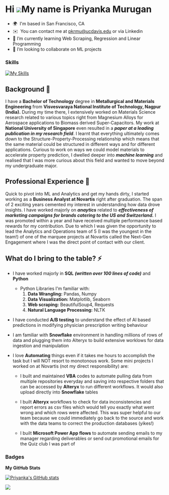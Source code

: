 Hi ![](https://user-images.githubusercontent.com/18350557/176309783-0785949b-9127-417c-8b55-ab5a4333674e.gif)My name is Priyanka Murugan
========================================================================================================================================

*   🌍  I'm based in San Francisco, CA
*   ✉️  You can contact me at [pkrmu@ucdavis.edu](mailto:pkrmu@ucdavis.edu) or via Linkedin
*   🌱  I’m currently learning Web Scraping, Regression and Linear Programming
*   🤝  I’m looking to collaborate on ML projects

### Skills 
<!-- <p align="left">
<a href="https://www.python.org/" target="_blank" rel="noreferrer"><img src="https://raw.githubusercontent.com/danielcranney/readme-generator/main/public/icons/skills/python-colored.svg" width="36" height="36" alt="Python" /></a>
<a href="https://www.mysql.com/" target="_blank" rel="noreferrer"><img src="https://raw.githubusercontent.com/danielcranney/readme-generator/main/public/icons/skills/mysql-colored.svg" width="36" height="36" alt="MySQL" /></a>
<a href="https://flask.palletsprojects.com/en/2.0.x/" target="_blank" rel="noreferrer"><img src="https://raw.githubusercontent.com/danielcranney/readme-generator/main/public/icons/skills/flask-colored.svg" width="36" height="36" alt="Flask" /></a>
<a href="https://www.adobe.com/uk/products/photoshop.html" target="_blank" rel="noreferrer"><img src="https://raw.githubusercontent.com/danielcranney/readme-generator/main/public/icons/skills/photoshop-colored.svg" width="36" height="36" alt="Photoshop" /></a>
<a href="adobe.com/uk/products/illustrator.html" target="_blank" rel="noreferrer"><img src="https://raw.githubusercontent.com/danielcranney/readme-generator/main/public/icons/skills/illustrator-colored.svg" width="36" height="36" alt="Illustrator" /></a>
</p> -->

[![My Skills](https://skillicons.dev/icons?i=py,r,gcp,flask,mysql,mongodb,regex,selenium,sqlite&perline=5)](https://skillicons.dev)
                    
                      


## Background 💬

I have a **Bachelor of Technology** degree in **Metallurgical and Materials Engineering** from **Visvesvaraya National Institute of Technology, Nagpur (India).** During my time there, I extensively worked on Materials Science research related to various topics right from Magnesium Alloys for Aerospace applications to Biomass derived Super-Capacitors. My work at **National University of Singapore** even resulted in a ***paper at a leading publication in my research field***. I learnt that everything ultimately comes down to the Structure-Property-Processing relationship which means that the same material could be structured in different ways and for different applications. Curious to work on ways we could model materials to accelerate property prediction, I dwelled deeper into ***machine learning*** and realised that I was more curious about this field and wanted to move beyond my undergraduate major. 

## Professional Experience 🔭

Quick to pivot into ML and Analytics and get my hands dirty, I started working as a **Business Analyst at Novartis** right after graduation. The span of 2 exciting years cemented my interest in understanding how data drove insights. I have worked majorly on ***anaytics*** related to ***effectiveness of marketing campaigns for brands catering to the US and Switzerland.*** I was promoted within a year and have received multiple performance based rewards for my contribution. Due to which I was given the opportunity to lead the Analytics and Operations team of 5 (I was the youngest in the team!) of one of the marquee projects at Novartis called the Next-Gen Engagement where I was the direct point of contact with our client.

## What do I bring to the table? ⚡

- I have worked majorly in **SQL** ***(written over 100 lines of code)*** and **Python** 
  - Python Libraries I'm familiar with:
      1. **Data Wrangling:** Pandas, Numpy
      2. **Data Visualization:** Matplotlib, Seaborn
      3. **Web scraping:** BeautifulSoup4, Requests
      4. **Natural Language Processing:** NLTK

- I have conducted **A/B testing** to understand the effect of AI based predictions in modifying physician prescription writing behaviour

- I am familiar with **Snowflake** environment in handling millions of rows of data and plugging them into Alteryx to build extensive worklows for data ingestion and manipulation

- I love **Automating** things even if it takes me hours to accomplish the task but I will NOT resort to monotonous work. Some mini projects I worked on at Novartis (not my direct responsibility) are:

    - I built and maintained **VBA** codes to automate pulling data from multiple repositories everyday and saving into respective folders that can be accessed by **Alteryx** to run different workflows. It would also upload directly into **Snowflake** tables
    
    - I built **Alteryx** workflows to check for data inconsistencies and report errors as csv files which would tell you exactly what went wrong and which rows were affected. This was super helpful to our team because we could immediately go back to the source and work with the data teams to correct the production databases (yikes!)
    
    - I built **Microsoft Power App flows** to automate sending emails to my manager regarding deliverables or send out promotional emails for the Quiz club I was part of
 
 
 
### Badges

<b>My GitHub Stats</b>

<a href="http://www.github.com/priyanka-murugan"><img src="https://github-readme-stats.vercel.app/api?username=priyanka-murugan&show_icons=true&hide=&count_private=true&title_color=0891b2&text_color=ffffff&icon_color=0891b2&bg_color=1c1917&hide_border=true&show_icons=true" alt="Priyanka's GitHub stats" /></a>

<a href="http://www.github.com/priyanka-murugan"><img src="https://github-readme-streak-stats.herokuapp.com/?user=priyanka-murugan&stroke=ffffff&background=1c1917&ring=0891b2&fire=0891b2&currStreakNum=ffffff&currStreakLabel=0891b2&sideNums=ffffff&sideLabels=ffffff&dates=ffffff&hide_border=true" /></a>
